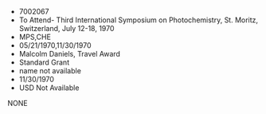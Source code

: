 * 7002067
* To Attend- Third International Symposium on Photochemistry, St. Moritz, Switzerland, July 12-18, 1970
* MPS,CHE
* 05/21/1970,11/30/1970
* Malcolm Daniels, Travel Award
* Standard Grant
*   name not available
* 11/30/1970
* USD Not Available

NONE